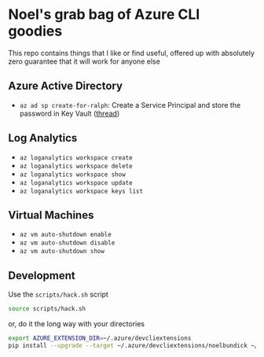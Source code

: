 # Noel's grab bag of Azure CLI goodies

This repo contains things that I like or find useful, offered up with absolutely zero guarantee that it will work for anyone else

## Azure Active Directory

* `az ad sp create-for-ralph`: Create a Service Principal and store the password in Key Vault ([thread](https://twitter.com/acanthamoeba/status/988185653199360002))

## Log Analytics

* `az loganalytics workspace create`
* `az loganalytics workspace delete`
* `az loganalytics workspace show`
* `az loganalytics workspace update`
* `az loganalytics workspace keys list`

## Virtual Machines

* `az vm auto-shutdown enable`
* `az vm auto-shutdown disable`
* `az vm auto-shutdown show`

## Development

Use the `scripts/hack.sh` script

```bash
source scripts/hack.sh
```

or, do it the long way with your directories

```bash
export AZURE_EXTENSION_DIR=~/.azure/devcliextensions
pip install --upgrade --target ~/.azure/devcliextensions/noelbundick ~/code/noelbundick/azure-cli-extension-noelbundick/src/noelbundick
```